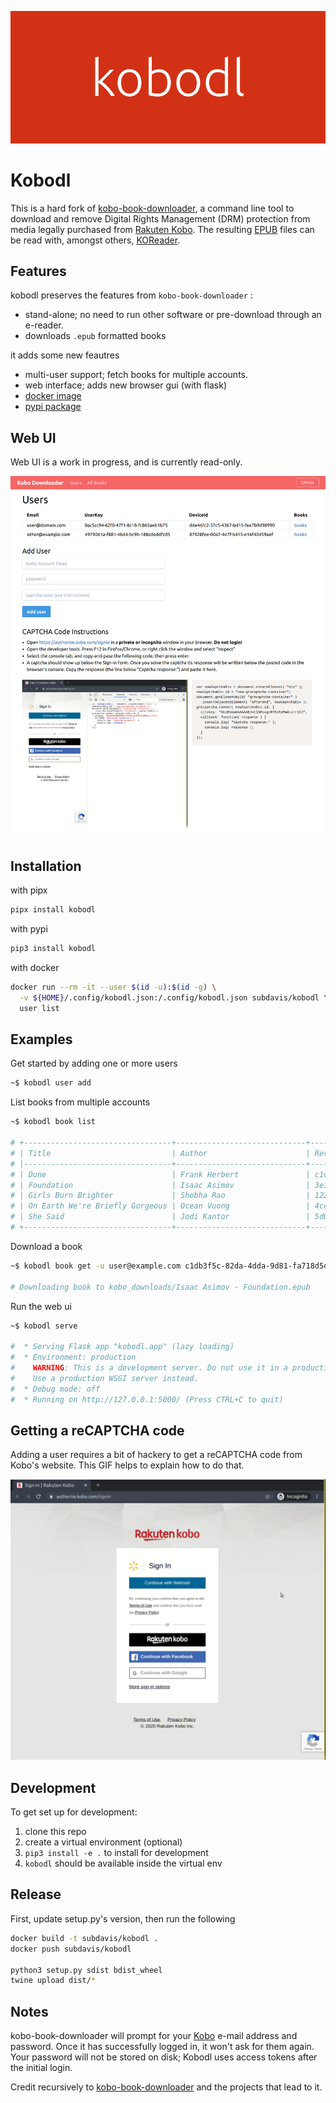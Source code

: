 ![kobodl logo](docs/banner.png)

# Kobodl

This is a hard fork of [kobo-book-downloader](https://github.com/TnS-hun/kobo-book-downloader), a command line tool to download and remove Digital Rights Management (DRM) protection from media legally purchased from [Rakuten Kobo](https://www.kobo.com/). The resulting [EPUB](https://en.wikipedia.org/wiki/EPUB) files can be read with, amongst others, [KOReader](https://github.com/koreader/koreader).

## Features

kobodl preserves the features from `kobo-book-downloader` :

* stand-alone; no need to run other software or pre-download through an e-reader.
* downloads `.epub` formatted books

it adds some new feautres

* multi-user support; fetch books for multiple accounts.
* web interface; adds new browser gui (with flask)
* [docker image](https://hub.docker.com/r/subdavis/kobodl)
* [pypi package](https://pypi.org/project/kobodl/)

## Web UI

Web UI is a work in progress, and is currently read-only.

![Example of User page](docs/webss.png)

## Installation

with pipx

``` bash
pipx install kobodl
```

with pypi

``` bash
pip3 install kobodl
```

with docker

``` bash
docker run --rm -it --user $(id -u):$(id -g) \
  -v ${HOME}/.config/kobodl.json:/.config/kobodl.json subdavis/kobodl \
  user list
```

## Examples

Get started by adding one or more users

``` bash
~$ kobodl user add
```

List books from multiple accounts

``` bash
~$ kobodl book list

# +---------------------------------+-----------------------------+--------------------------------------+---------------------------+
# | Title                           | Author                      | RevisionId                           | Owner                     |
# |---------------------------------+-----------------------------+--------------------------------------+---------------------------|
# | Dune                            | Frank Herbert               | c1db3f5c-82da-4dda-9d81-fa718d5d1d16 | user@example.com          |
# | Foundation                      | Isaac Asimov                | 3e12197c-681a-4a53-80b4-88fcdf61e936 | user@example.com          |
# | Girls Burn Brighter             | Shobha Rao                  | 1227cc03-7580-4469-81a5-b6558500832f | user@example.com          |
# | On Earth We're Briefly Gorgeous | Ocean Vuong                 | 4ccc68b1-3dac-433e-b05a-63ab0f93578f | other@domain.com          |
# | She Said                        | Jodi Kantor                 | 5d0872bf-8765-4654-9f90-aca4f54e5707 | other@domain.com          |
# +---------------------------------+-----------------------------+--------------------------------------+---------------------------+
```

Download a book

``` bash
~$ kobodl book get -u user@example.com c1db3f5c-82da-4dda-9d81-fa718d5d1d16

# Downloading book to kobo_downloads/Isaac Asimov - Foundation.epub
```

Run the web ui

``` bash
~$ kobodl serve

#  * Serving Flask app "kobodl.app" (lazy loading)
#  * Environment: production
#    WARNING: This is a development server. Do not use it in a production deployment.
#    Use a production WSGI server instead.
#  * Debug mode: off
#  * Running on http://127.0.0.1:5000/ (Press CTRL+C to quit)
```

## Getting a reCAPTCHA code

Adding a user requires a bit of hackery to get a reCAPTCHA code from Kobo's website.  This GIF helps to explain how to do that.

![Gif explaining how to get reCAPTHCA](docs/captcha.gif)


## Development

To get set up for development:

1. clone this repo
2. create a virtual environment (optional)
3. `pip3 install -e .` to install for development
4. `kobodl` should be available inside the virtual env

## Release

First, update setup.py's version, then run the following

``` bash
docker build -t subdavis/kobodl .
docker push subdavis/kobodl

python3 setup.py sdist bdist_wheel
twine upload dist/*
```

## Notes

kobo-book-downloader will prompt for your [Kobo](https://www.kobo.com/) e-mail address and password. Once it has successfully logged in, it won't ask for them again. Your password will not be stored on disk; Kobodl uses access tokens after the initial login.

Credit recursively to [kobo-book-downloader](https://github.com/TnS-hun/kobo-book-downloader) and the projects that lead to it.

